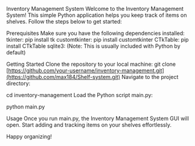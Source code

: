 
Inventory Management System
Welcome to the Inventory Management System! This simple Python application helps you keep track of items on shelves. Follow the steps below to get started:

Prerequisites
Make sure you have the following dependencies installed:
tkinter:
pip install tk
customtkinter:
pip install customtkinter
CTkTable:
pip install CTkTable
sqlite3: (Note: This is usually included with Python by default)

Getting Started
Clone the repository to your local machine:
git clone [https://github.com/your-username/inventory-management.git](https://github.com/max184/Shelf-system.git)
Navigate to the project directory:

cd inventory-management
Load the Python script main.py:

python main.py

Usage
Once you run main.py, the Inventory Management System GUI will open. Start adding and tracking items on your shelves effortlessly.

Happy organizing!

